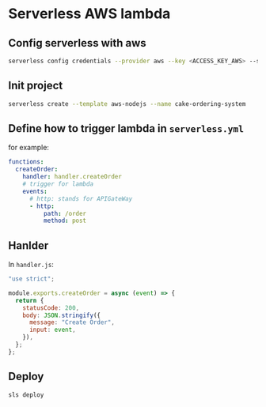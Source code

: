# Serverless AWS lambda

## Config serverless with aws

```bash
serverless config credentials --provider aws --key <ACCESS_KEY_AWS> --secret <SECRET_KEY_AWS>
```

## Init project

```bash
serverless create --template aws-nodejs --name cake-ordering-system
```

## Define how to trigger lambda in `serverless.yml`

for example:

```yml
functions:
  createOrder:
    handler: handler.createOrder
    # trigger for lambda
    events:
      # http: stands for APIGateWay
      - http:
          path: /order
          method: post
```

## Hanlder

In `handler.js`:

```js
"use strict";

module.exports.createOrder = async (event) => {
  return {
    statusCode: 200,
    body: JSON.stringify({
      message: "Create Order",
      input: event,
    }),
  };
};
```

## Deploy

```bash
sls deploy
```
